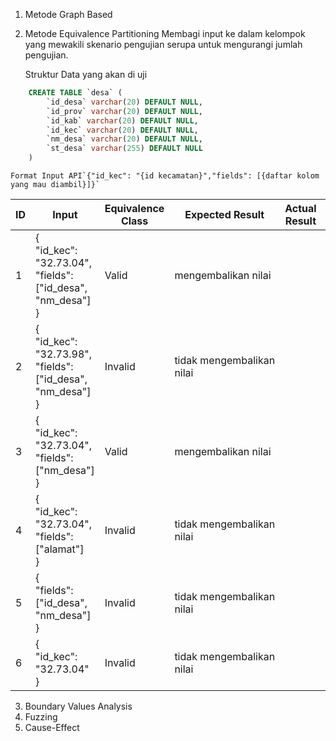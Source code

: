 1. Metode Graph Based
2. Metode Equivalence Partitioning
   Membagi input ke dalam kelompok yang mewakili skenario pengujian serupa untuk mengurangi jumlah pengujian.

   Struktur Data yang akan di uji

```SQL
    CREATE TABLE `desa` (
        `id_desa` varchar(20) DEFAULT NULL,
        `id_prov` varchar(20) DEFAULT NULL,
        `id_kab` varchar(20) DEFAULT NULL,
        `id_kec` varchar(20) DEFAULT NULL,
        `nm_desa` varchar(20) DEFAULT NULL,
        `st_desa` varchar(255) DEFAULT NULL
    )
```

    Format Input API`{"id_kec": "{id kecamatan}","fields": [{daftar kolom yang mau diambil}]}`

| ID | Input                                                                     | Equivalence Class | Expected Result            | Actual Result | Status | Resume                                                                                        |
| -- | ------------------------------------------------------------------------- | ----------------- | -------------------------- | ------------- | ------ | --------------------------------------------------------------------------------------------- |
| 1  | {<br />"id_kec": "32.73.04",<br />"fields": ["id_desa", "nm_desa"]<br />} | Valid             | mengembalikan nilai        |               |        | id_kec dan daftar fields**tersedia** di database                                        |
| 2  | {<br />"id_kec": "32.73.98",<br />"fields": ["id_desa", "nm_desa"]<br />} | Invalid           | tidak mengembalikan nilai |               |        | id_kec tidak**tersedia** di database dan daftar fields **tersedia** di database  |
| 3  | {<br />"id_kec": "32.73.04",<br />"fields": ["nm_desa"]<br />}            | Valid             | mengembalikan nilai        |               |        | id_kec dan daftar fields**tersedia** di database                                        |
| 4  | {<br />"id_kec": "32.73.04",<br />"fields": ["alamat"]<br />}             | Invalid           | tidak mengembalikan nilai |               |        | id_kec**tersedia** di database dan daftar fields **tidak tersedia** di database |
| 5  | {<br />"fields": ["id_desa", "nm_desa"]<br />}                            | Invalid           | tidak mengembalikan nilai  |               |        | tidak menyertakan kunci id_kec                                                                |
| 6  | {<br />\"id_kec": "32.73.04"<br />}                                       | Invalid           | tidak mengembalikan nilai |               |        | tidak menyertakan kunci fields                                                                |

3. Boundary Values Analysis
4. Fuzzing
5. Cause-Effect
